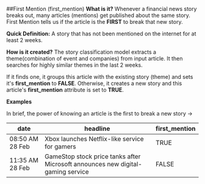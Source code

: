 ##First Mention (first_mention)
**What is it?** Whenever a financial news story breaks out, many articles (mentions) get published about the same story.
First Mention tells us if the article is the **FIRST** to break that new story.

**Quick Definition:** A story that has not been mentioned on the internet for at least 2 weeks.

**How is it created?** The story classification model extracts a theme(combination of event and companies) from input article. It then searches for highly similar themes in the last 2 weeks. 

If it finds one, it groups this article with the existing story (theme) and sets it's **first_mention** to **FALSE**.
Otherwise, it creates a new story and this article's **first_mention** attribute is set to **TRUE**.

**Examples**

In brief, the power of knowing an article is the first to break a new story ->

date | headline | first_mention
-----|---------|-----
08:50 AM 28 Feb | Xbox launches Netflix-like service for gamers | TRUE
11:35 AM 28 Feb | GameStop stock price tanks after Microsoft announces new digital-gaming service | FALSE